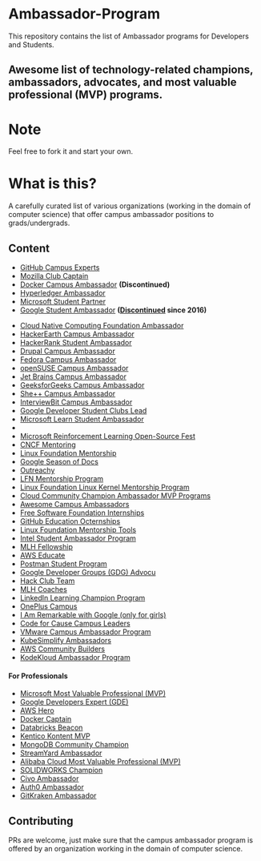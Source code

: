 # Ambassador-Program
This repository contains the list of Ambassador programs for Developers and Students.

## Awesome list of technology-related champions, ambassadors, advocates, and most valuable professional (MVP) programs.

# Note
Feel free to fork it and start your own.

# What is this?
A carefully curated list of various organizations (working in the domain of computer science) that offer campus ambassador positions to grads/undergrads.


## Content
- [GitHub Campus Experts](https://education.github.com/experts)
- [Mozilla Club Captain](https://mozilla.teachable.com/p/mozilla-club-training)
- [Docker Campus Ambassador](https://blog.docker.com/2017/05/announcing-docker-student-developer-kit-campus-ambassador-program/) **(Discontinued)**
- [Hyperledger Ambassador](https://wiki.hyperledger.org/community/ambassador)
- [Microsoft Student Partner](https://msdn.microsoft.com/en-us/microsoftstudentpartners.aspx)
- [Google Student Ambassador](https://sites.google.com/site/gstudentclubbzu/about-us/gsa-program) **([Discontinued](https://en.wikipedia.org/wiki/Google_Student_Ambassador_Program#:~:text=The%20program%20was%20discontinued%20in%202016) since 2016)**
<!-- Google discontinued it in 2016 -->
- [Cloud Native Computing Foundation Ambassador](https://www.cncf.io/people/ambassadors/)
- [HackerEarth Campus Ambassador](https://www.hackerearth.com/university/)
- [HackerRank Student Ambassador](https://www.hackerrank.com/campus-ambassador-program)
- [Drupal Campus Ambassador](http://www.drupalcap.org/)
- [Fedora Campus Ambassador](https://fedoraproject.org/wiki/Campus_Ambassadors)
- [openSUSE Campus Ambassador](https://en.opensuse.org/openSUSE:Campus_Ambassador)
- [Jet Brains Campus Ambassador](https://www.jetbrains.com/education/programs/)
- [GeeksforGeeks Campus Ambassador](https://www.geeksforgeeks.org/campus-ambassador-program-by-geeksforgeeks/)
- [She++ Campus Ambassador](http://www.sheplusplus.com/ambassadors/)
- [InterviewBit Campus Ambassador](https://www.interviewbit.com/pages/campus-ambassador/)
- [Google Developer Student Clubs Lead](https://developers.google.com/community/gdsc/leads)
- [Microsoft Learn Student Ambassador](https://studentambassadors.microsoft.com/)
- 
- [Microsoft Reinforcement Learning Open-Source Fest](https://www.microsoft.com/en-us/research/academic-program/rl-open-source-fest/)
- [CNCF Mentoring](https://github.com/cncf/mentoring)
- [Linux Foundation Mentorship](https://mentorship.lfx.linuxfoundation.org/#projects_all)
- [Google Season of Docs](https://developers.google.com/season-of-docs)
- [Outreachy](https://www.outreachy.org/)
- [LFN Mentorship Program](https://wiki.lfnetworking.org/display/LN/LFN+Mentorship+Program)
- [Linux Foundation Linux Kernel Mentorship Program](https://wiki.linuxfoundation.org/lkmp#how_to_apply)
- [Cloud Community Champion Ambassador MVP Programs](https://github.com/cloudcommunity/Champion-Ambassador-MVP-Programs)
- [Awesome Campus Ambassadors](https://github.com/palash25/awesome-campus-ambassadors)
- [Free Software Foundation Internships](https://www.fsf.org/volunteer/internships)
- [GitHub Education Octernships](https://education.github.com/students/octernships)
- [Linux Foundation Mentorship Tools](https://lfx.linuxfoundation.org/tools/mentorship/)
- [Intel Student Ambassador Program](https://devmesh.intel.com/member-programs/intel-student-ambassador-program)
- [MLH Fellowship](https://fellowship.mlh.io/)
- [AWS Educate](https://aws.amazon.com/education/awseducate/)
- [Postman Student Program](https://www.postman.com/student-program/)
- [Google Developer Groups (GDG) Advocu](https://gdg.advocu.com/home/applications/form?communityslug=gdg)
- [Hack Club Team](https://hackclub.com/team/)
- [MLH Coaches](https://mlh.io/coaches)
- [LinkedIn Learning Champion Program](https://learning.linkedin.com/customer/linkedin-learning-champion-program)
- [OnePlus Campus](https://www.oneplus.in/campus)
- [I Am Remarkable with Google (only for girls)](https://iamremarkable.withgoogle.com/)
- [Code for Cause Campus Leaders](https://codeforcause.org/campusLeaders)
- [VMware Campus Ambassador Program](https://careers.vmware.com/campus-ambassador-program)
- [KubeSimplify Ambassadors](https://kubesimplify.com/ambassadors/)
- [AWS Community Builders](https://aws.amazon.com/developer/community/community-builders/)
- [KodeKloud Ambassador Program](https://kodekloud.com/pages/ambassador-program#Who-is-eligible)



#### For Professionals

- [Microsoft Most Valuable Professional (MVP)](https://mvp.microsoft.com/)
- [Google Developers Expert (GDE)](https://developers.google.com/community/experts)
- [AWS Hero](https://aws.amazon.com/developer/community/heroes/)
- [Docker Captain](https://www.docker.com/community/captains)
- [Databricks Beacon](https://databricks.com/discover/beacons)
- [Kentico Kontent MVP](https://kontent.ai/mvp-program)
- [MongoDB Community Champion](https://www.mongodb.com/developer/community-champions/)
- [StreamYard Ambassador](https://streamyard.com/global/)
- [Alibaba Cloud Most Valuable Professional (MVP)](https://mvp.alibabacloud.com/)
- [SOLIDWORKS Champion](https://www.solidworks.com/community/solidworks-champions)
- [Civo Ambassador](https://www.civo.com/ambassadors)
- [Auth0 Ambassador](https://auth0.com/ambassador-program)
- [GitKraken Ambassador](https://www.gitkraken.com/ambassador)




## Contributing
PRs are welcome, just make sure that the campus ambassador program is offered by an organization working in the domain of computer science.

